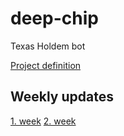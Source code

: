 # deep-chip
Texas Holdem bot

[Project definition](https://github.com/RealLankinen/deep-chip/blob/master/documentation/project-definition.md)


## Weekly updates
[1. week](https://github.com/RealLankinen/deep-chip/blob/master/documentation/weekly-progress-1.md)
[2. week](https://github.com/RealLankinen/deep-chip/blob/master/documentation/weekly-progress-2.md)
